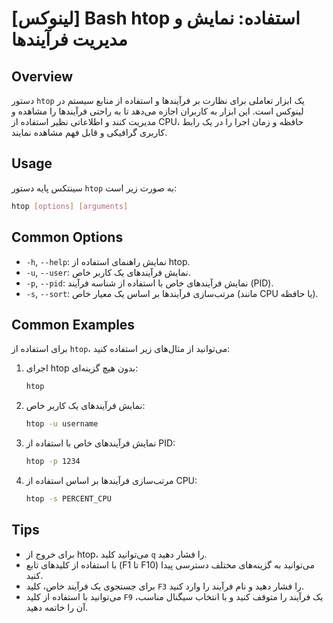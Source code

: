 # [لینوکس] Bash htop استفاده: نمایش و مدیریت فرآیندها

## Overview
دستور `htop` یک ابزار تعاملی برای نظارت بر فرآیندها و استفاده از منابع سیستم در لینوکس است. این ابزار به کاربران اجازه می‌دهد تا به راحتی فرآیندها را مشاهده و مدیریت کنند و اطلاعاتی نظیر استفاده از CPU، حافظه و زمان اجرا را در یک رابط کاربری گرافیکی و قابل فهم مشاهده نمایند.

## Usage
سینتکس پایه دستور `htop` به صورت زیر است:

```bash
htop [options] [arguments]
```

## Common Options
- `-h`, `--help`: نمایش راهنمای استفاده از htop.
- `-u`, `--user`: نمایش فرآیندهای یک کاربر خاص.
- `-p`, `--pid`: نمایش فرآیندهای خاص با استفاده از شناسه فرآیند (PID).
- `-s`, `--sort`: مرتب‌سازی فرآیندها بر اساس یک معیار خاص (مانند CPU یا حافظه).

## Common Examples
برای استفاده از `htop`، می‌توانید از مثال‌های زیر استفاده کنید:

1. اجرای htop بدون هیچ گزینه‌ای:
   ```bash
   htop
   ```

2. نمایش فرآیندهای یک کاربر خاص:
   ```bash
   htop -u username
   ```

3. نمایش فرآیندهای خاص با استفاده از PID:
   ```bash
   htop -p 1234
   ```

4. مرتب‌سازی فرآیندها بر اساس استفاده از CPU:
   ```bash
   htop -s PERCENT_CPU
   ```

## Tips
- برای خروج از htop، می‌توانید کلید `q` را فشار دهید.
- با استفاده از کلیدهای تابع (F1 تا F10) می‌توانید به گزینه‌های مختلف دسترسی پیدا کنید.
- برای جستجوی یک فرآیند خاص، کلید `F3` را فشار دهید و نام فرآیند را وارد کنید.
- می‌توانید با استفاده از کلید `F9` یک فرآیند را متوقف کنید و با انتخاب سیگنال مناسب، آن را خاتمه دهید.